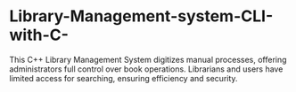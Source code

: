 # Library-Management-system-CLI-with-C-
This C++ Library Management System digitizes manual processes, offering administrators full control over book operations. Librarians and users have limited access for searching, ensuring efficiency and security.
